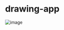 # drawing-app

![image](https://user-images.githubusercontent.com/55327081/229618321-8e2010b4-d6ce-4dd8-9234-711f8d940f45.png)
